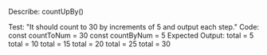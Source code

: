 Describe: countUpBy()

Test: "It should count to 30 by increments of 5 and output each step."
Code:
const countToNum = 30
const countByNum = 5
Expected Output:
total = 5
total = 10
total = 15
total = 20
total = 25
total = 30
